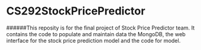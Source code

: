 CS292StockPricePredictor
========================
######This reposity is for the final project of Stock Price Predictor team. It contains the code to populate and maintain data the MongoDB, the web interface for the stock price prediction model and the code for model.
